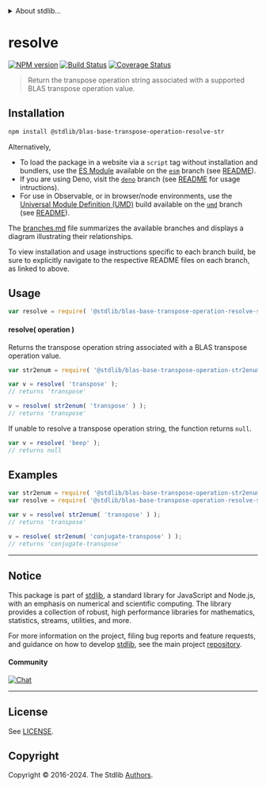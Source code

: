 <!--

@license Apache-2.0

Copyright (c) 2024 The Stdlib Authors.

Licensed under the Apache License, Version 2.0 (the "License");
you may not use this file except in compliance with the License.
You may obtain a copy of the License at

   http://www.apache.org/licenses/LICENSE-2.0

Unless required by applicable law or agreed to in writing, software
distributed under the License is distributed on an "AS IS" BASIS,
WITHOUT WARRANTIES OR CONDITIONS OF ANY KIND, either express or implied.
See the License for the specific language governing permissions and
limitations under the License.

-->


<details>
  <summary>
    About stdlib...
  </summary>
  <p>We believe in a future in which the web is a preferred environment for numerical computation. To help realize this future, we've built stdlib. stdlib is a standard library, with an emphasis on numerical and scientific computation, written in JavaScript (and C) for execution in browsers and in Node.js.</p>
  <p>The library is fully decomposable, being architected in such a way that you can swap out and mix and match APIs and functionality to cater to your exact preferences and use cases.</p>
  <p>When you use stdlib, you can be absolutely certain that you are using the most thorough, rigorous, well-written, studied, documented, tested, measured, and high-quality code out there.</p>
  <p>To join us in bringing numerical computing to the web, get started by checking us out on <a href="https://github.com/stdlib-js/stdlib">GitHub</a>, and please consider <a href="https://opencollective.com/stdlib">financially supporting stdlib</a>. We greatly appreciate your continued support!</p>
</details>

# resolve

[![NPM version][npm-image]][npm-url] [![Build Status][test-image]][test-url] [![Coverage Status][coverage-image]][coverage-url] <!-- [![dependencies][dependencies-image]][dependencies-url] -->

> Return the transpose operation string associated with a supported BLAS transpose operation value.

<!-- Section to include introductory text. Make sure to keep an empty line after the intro `section` element and another before the `/section` close. -->

<section class="intro">

</section>

<!-- /.intro -->

<!-- Package usage documentation. -->

<section class="installation">

## Installation

```bash
npm install @stdlib/blas-base-transpose-operation-resolve-str
```

Alternatively,

-   To load the package in a website via a `script` tag without installation and bundlers, use the [ES Module][es-module] available on the [`esm`][esm-url] branch (see [README][esm-readme]).
-   If you are using Deno, visit the [`deno`][deno-url] branch (see [README][deno-readme] for usage intructions).
-   For use in Observable, or in browser/node environments, use the [Universal Module Definition (UMD)][umd] build available on the [`umd`][umd-url] branch (see [README][umd-readme]).

The [branches.md][branches-url] file summarizes the available branches and displays a diagram illustrating their relationships.

To view installation and usage instructions specific to each branch build, be sure to explicitly navigate to the respective README files on each branch, as linked to above.

</section>

<section class="usage">

## Usage

```javascript
var resolve = require( '@stdlib/blas-base-transpose-operation-resolve-str' );
```

#### resolve( operation )

Returns the transpose operation string associated with a BLAS transpose operation value.

```javascript
var str2enum = require( '@stdlib/blas-base-transpose-operation-str2enum' );

var v = resolve( 'transpose' );
// returns 'transpose'

v = resolve( str2enum( 'transpose' ) );
// returns 'transpose'
```

If unable to resolve a transpose operation string, the function returns `null`.

```javascript
var v = resolve( 'beep' );
// returns null
```

</section>

<!-- /.usage -->

<!-- Package usage notes. Make sure to keep an empty line after the `section` element and another before the `/section` close. -->

<section class="notes">

</section>

<!-- /.notes -->

<!-- Package usage examples. -->

<section class="examples">

## Examples

<!-- eslint no-undef: "error" -->

```javascript
var str2enum = require( '@stdlib/blas-base-transpose-operation-str2enum' );
var resolve = require( '@stdlib/blas-base-transpose-operation-resolve-str' );

var v = resolve( str2enum( 'transpose' ) );
// returns 'transpose'

v = resolve( str2enum( 'conjugate-transpose' ) );
// returns 'conjugate-transpose'
```

</section>

<!-- /.examples -->

<!-- Section to include cited references. If references are included, add a horizontal rule *before* the section. Make sure to keep an empty line after the `section` element and another before the `/section` close. -->

<section class="references">

</section>

<!-- /.references -->

<!-- Section for related `stdlib` packages. Do not manually edit this section, as it is automatically populated. -->

<section class="related">

</section>

<!-- /.related -->

<!-- Section for all links. Make sure to keep an empty line after the `section` element and another before the `/section` close. -->


<section class="main-repo" >

* * *

## Notice

This package is part of [stdlib][stdlib], a standard library for JavaScript and Node.js, with an emphasis on numerical and scientific computing. The library provides a collection of robust, high performance libraries for mathematics, statistics, streams, utilities, and more.

For more information on the project, filing bug reports and feature requests, and guidance on how to develop [stdlib][stdlib], see the main project [repository][stdlib].

#### Community

[![Chat][chat-image]][chat-url]

---

## License

See [LICENSE][stdlib-license].


## Copyright

Copyright &copy; 2016-2024. The Stdlib [Authors][stdlib-authors].

</section>

<!-- /.stdlib -->

<!-- Section for all links. Make sure to keep an empty line after the `section` element and another before the `/section` close. -->

<section class="links">

[npm-image]: http://img.shields.io/npm/v/@stdlib/blas-base-transpose-operation-resolve-str.svg
[npm-url]: https://npmjs.org/package/@stdlib/blas-base-transpose-operation-resolve-str

[test-image]: https://github.com/stdlib-js/blas-base-transpose-operation-resolve-str/actions/workflows/test.yml/badge.svg?branch=main
[test-url]: https://github.com/stdlib-js/blas-base-transpose-operation-resolve-str/actions/workflows/test.yml?query=branch:main

[coverage-image]: https://img.shields.io/codecov/c/github/stdlib-js/blas-base-transpose-operation-resolve-str/main.svg
[coverage-url]: https://codecov.io/github/stdlib-js/blas-base-transpose-operation-resolve-str?branch=main

<!--

[dependencies-image]: https://img.shields.io/david/stdlib-js/blas-base-transpose-operation-resolve-str.svg
[dependencies-url]: https://david-dm.org/stdlib-js/blas-base-transpose-operation-resolve-str/main

-->

[chat-image]: https://img.shields.io/gitter/room/stdlib-js/stdlib.svg
[chat-url]: https://app.gitter.im/#/room/#stdlib-js_stdlib:gitter.im

[stdlib]: https://github.com/stdlib-js/stdlib

[stdlib-authors]: https://github.com/stdlib-js/stdlib/graphs/contributors

[umd]: https://github.com/umdjs/umd
[es-module]: https://developer.mozilla.org/en-US/docs/Web/JavaScript/Guide/Modules

[deno-url]: https://github.com/stdlib-js/blas-base-transpose-operation-resolve-str/tree/deno
[deno-readme]: https://github.com/stdlib-js/blas-base-transpose-operation-resolve-str/blob/deno/README.md
[umd-url]: https://github.com/stdlib-js/blas-base-transpose-operation-resolve-str/tree/umd
[umd-readme]: https://github.com/stdlib-js/blas-base-transpose-operation-resolve-str/blob/umd/README.md
[esm-url]: https://github.com/stdlib-js/blas-base-transpose-operation-resolve-str/tree/esm
[esm-readme]: https://github.com/stdlib-js/blas-base-transpose-operation-resolve-str/blob/esm/README.md
[branches-url]: https://github.com/stdlib-js/blas-base-transpose-operation-resolve-str/blob/main/branches.md

[stdlib-license]: https://raw.githubusercontent.com/stdlib-js/blas-base-transpose-operation-resolve-str/main/LICENSE

</section>

<!-- /.links -->
